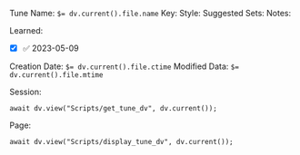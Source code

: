 Tune Name: `$= dv.current().file.name`
Key:
Style: 
Suggested Sets:
Notes:

Learned: 
- [x]  ✅ 2023-05-09

Creation Date: `$= dv.current().file.ctime`
Modified Data: `$= dv.current().file.mtime`

Session: 
```dataviewjs
await dv.view("Scripts/get_tune_dv", dv.current());
```

Page:
```dataviewjs
await dv.view("Scripts/display_tune_dv", dv.current());
```

